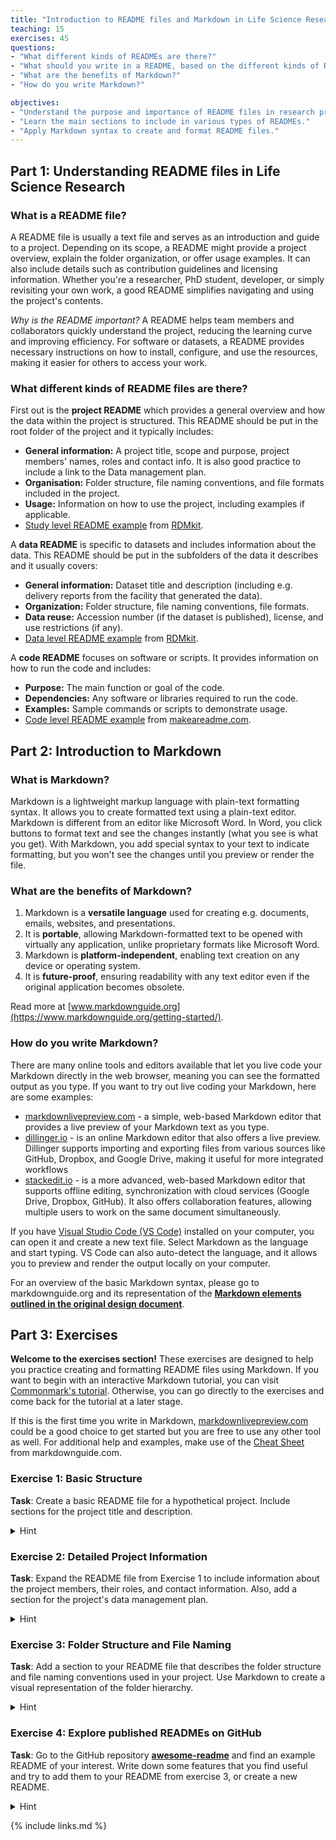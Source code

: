 ```yaml
---
title: "Introduction to README files and Markdown in Life Science Research"
teaching: 15
exercises: 45
questions:
- "What different kinds of READMEs are there?"
- "What should you write in a README, based on the different kinds of READMEs?"
- "What are the benefits of Markdown?"
- "How do you write Markdown?"

objectives:
- "Understand the purpose and importance of README files in research projects."
- "Learn the main sections to include in various types of READMEs."
- "Apply Markdown syntax to create and format README files."
---
```


## Part 1: Understanding README files in Life Science Research

### What is a README file?

A README file is usually a text file and serves as an introduction and guide to a project. Depending on its scope, a README might provide a project overview, explain the folder organization, or offer usage examples. It can also include details such as contribution guidelines and licensing information. Whether you're a researcher, PhD student, developer, or simply revisiting your own work, a good README simplifies navigating and using the project's contents.

*Why is the README important?* A README helps team members and collaborators quickly understand the project, reducing the learning curve and improving efficiency. For software or datasets, a README provides necessary instructions on how to install, configure, and use the resources, making it easier for others to access your work.

### What different kinds of README files are there?

First out is the **project README** which provides a general overview and how the data within the project is structured. This README should be put in the root folder of the project and it typically includes:

* **General information:** A project title, scope and purpose, project members' names, roles and contact info. It is also good practice to include a link to the Data management plan.
* **Organisation:** Folder structure, file naming conventions, and file formats included in the project.
* **Usage:** Information on how to use the project, including examples if applicable.
* [Study level README example](https://rdmkit.elixir-europe.org/metadata_management#:~:text=Study/project%20level%20README) from [RDMkit](https://rdmkit.elixir-europe.org/about).

A **data README** is specific to datasets and includes information about the data. This README should be put in the subfolders of the data it describes and it usually covers:

* **General information:** Dataset title and description (including e.g. delivery reports from the facility that generated the data).
* **Organization:** Folder structure, file naming conventions, file formats.
* **Data reuse:** Accession number (if the dataset is published), license, and use restrictions (if any).
* [Data level README example](https://rdmkit.elixir-europe.org/metadata_management#:~:text=this%20study/project%3E-,Data%20level%20README,-This%20README%20file) from [RDMkit](https://rdmkit.elixir-europe.org/about).

A **code README** focuses on software or scripts. It provides information on how to run the code and includes:
 
* **Purpose:** The main function or goal of the code.
* **Dependencies:** Any software or libraries required to run the code.
* **Examples:** Sample commands or scripts to demonstrate usage.
* [Code level README example](https://www.makeareadme.com/#suggestions-for-a-good-readme:~:text=Suggestions%20for%20a%20good%20README) from [makeareadme.com](https://www.makeareadme.com/).

## Part 2: Introduction to Markdown

### What is Markdown?

Markdown is a lightweight markup language with plain-text formatting syntax. It allows you to create formatted text using a plain-text editor. Markdown is different from an editor like Microsoft Word. In Word, you click buttons to format text and see the changes instantly (what you see is what you get). With Markdown, you add special syntax to your text to indicate formatting, but you won't see the changes until you preview or render the file.

### What are the benefits of Markdown?

1. Markdown is a **versatile language** used for creating e.g. documents, emails, websites, and presentations.
2. It is **portable**, allowing Markdown-formatted text to be opened with virtually any application, unlike proprietary formats like Microsoft Word.
3. Markdown is **platform-independent**, enabling text creation on any device or operating system.
4. It is **future-proof**, ensuring readability with any text editor even if the original application becomes obsolete.

Read more at [www.markdownguide.org](https://www.markdownguide.org/getting-started/).

### How do you write Markdown?

There are many online tools and editors available that let you live code your Markdown directly in the web browser, meaning you can see the formatted output as you type. If you want to try out live coding your Markdown, here are some examples: 

* [markdownlivepreview.com](https://markdownlivepreview.com/) - a simple, web-based Markdown editor that provides a live preview of your Markdown text as you type.
* [dillinger.io](https://dillinger.io/) - is an online Markdown editor that also offers a live preview. Dillinger supports importing and exporting files from various sources like GitHub, Dropbox, and Google Drive, making it useful for more integrated workflows
* [stackedit.io](https://stackedit.io/app#) - is a more advanced, web-based Markdown editor that supports offline editing, synchronization with cloud services (Google Drive, Dropbox, GitHub). It also offers collaboration features, allowing multiple users to work on the same document simultaneously.
  
If you have [Visual Studio Code (VS Code)](https://code.visualstudio.com/) installed on your computer, you can open it and create a new text file. Select Markdown as the language and start typing. VS Code can also auto-detect the language, and it allows you to preview and render the output locally on your computer.

For an overview of the basic Markdown syntax, please go to markdownguide.org and its representation of the **[Markdown elements outlined in the original design document](https://www.markdownguide.org/basic-syntax/)**. 

## Part 3: Exercises

**Welcome to the exercises section!** These exercises are designed to help you practice creating and formatting README files using Markdown. If you want to begin with an interactive Markdown tutorial, you can visit [Commonmark's tutorial](https://commonmark.org/help/tutorial/). Otherwise, you can go directly to the exercises and come back for the tutorial at a later stage. 

If this is the first time you write in Markdown, [markdownlivepreview.com](https://markdownlivepreview.com/) could be a good choice to get started but you are free to use any other tool as well. For additional help and examples, make use of the [Cheat Sheet](https://www.markdownguide.org/cheat-sheet/) from markdownguide.com.

### Exercise 1: Basic Structure
**Task**: Create a basic README file for a hypothetical project. Include sections for the project title and description.
<details>
  <summary>Hint</summary>
 
  Use headings for each section and try different levels. Do not forget a space after the #, and the blank lines before and after the headings.
</details>

### Exercise 2: Detailed Project Information
**Task**: Expand the README file from Exercise 1 to include information about the project members, their roles, and contact information. Also, add a section for the project's data management plan.
<details>
  <summary>Hint</summary>
 
  Include a table with the project members, their roles, and contact information. Add a link to the data management plan.
</details>

### Exercise 3: Folder Structure and File Naming
**Task**: Add a section to your README file that describes the folder structure and file naming conventions used in your project. Use Markdown to create a visual representation of the folder hierarchy.
<details>
  <summary>Hint</summary>
 
  Use bullet points or `code syntax` to represent the folder structure and file naming conventions.
</details>

### Exercise 4: Explore published READMEs on GitHub
**Task**: Go to the GitHub repository [**awesome-readme**](https://github.com/matiassingers/awesome-readme) and find an example README of your interest. Write down some features that you find useful and try to add them to your README from exercise 3, or create a new README.
<details>
  <summary>Hint</summary>
 
  Experiment with different Markdown elements to see how they affect the formatting. If you need examples you can take a look at the [basic syntax](https://www.markdownguide.org/basic-syntax/) or the [extended syntax](https://www.markdownguide.org/extended-syntax/) from the [markdownguide.com](https://www.markdownguide.org/).
</details>
 
{% include links.md %}
